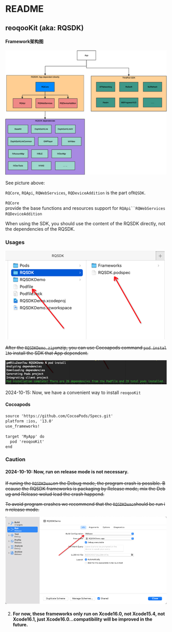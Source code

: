 # README

## reoqooKit (aka: RQSDK)

#### Framework架构图

![README.png](README.png)

See picture above:

`RQCore`, `RQApi`, `RQWebServices`, `RQDeviceAddition` is the part of`RQSDK`.

`RQCore` provide the base functions and resources support for `RQApi``RQWebServices` `RQDeviceAddition`

When using the SDK, you should use the content of the RQSDK directly, not the dependencies of the RQSDK.

### Usages

![image.png](image.png)

~~After the `RQSDKDemo.zip`unzip, you can use Cocoapods command `pod install`to install the SDK that App dependent.~~

![image2.png](image2.png)

2024-10-15: Now, we have a convenient way to install `reoqooKit`
#### Cocoapods
```
source 'https://github.com/CocoaPods/Specs.git'
platform :ios, '13.0'
use_frameworks!

target 'MyApp' do
  pod 'reoqooKit'
end
```

### Caution

#### 2024-10-10: Now, run on release mode is not necessary.
~~If runing the `RQSDKDemo`on the Debug mode, the program crash is possible. Because the RQSDK frameworks is packaging by Release mode, mix the Debug and Release wolud lead the crash happend.~~

~~To avoid program crashes we recommend that the `RQSDKDemo`should be run in release mode.~~

![image3.png](image3.png)

2.  
    #### For now, these frameworks only run on Xcode16.0, not Xcode15.4, not Xcode16.1, just Xcode16.0...compatibility will be improved in the future.
    
